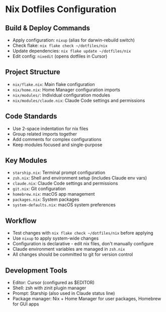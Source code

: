 # Nix Dotfiles Configuration

## Build & Deploy Commands

- Apply configuration: `nixup` (alias for darwin-rebuild switch)
- Check flake: `nix flake check ~/dotfiles/nix`
- Update dependencies: `nix flake update ~/dotfiles/nix`
- Edit config: `nixedit` (opens dotfiles in Cursor)

## Project Structure

- `nix/flake.nix`: Main flake configuration
- `nix/home.nix`: Home Manager configuration imports
- `nix/modules/`: Individual configuration modules
- `nix/modules/claude.nix`: Claude Code settings and permissions

## Code Standards

- Use 2-space indentation for nix files
- Group related imports together
- Add comments for complex configurations
- Keep modules focused and single-purpose

## Key Modules

- `starship.nix`: Terminal prompt configuration
- `zsh.nix`: Shell and environment setup (includes Claude env vars)
- `claude.nix`: Claude Code settings and permissions
- `git.nix`: Git configuration
- `homebrew.nix`: macOS app management
- `packages.nix`: System packages
- `system-defaults.nix`: macOS system preferences

## Workflow

- Test changes with `nix flake check ~/dotfiles/nix` before applying
- Use `nixup` to apply system-wide changes
- Configuration is declarative - edit nix files, don't manually configure
- Claude environment variables are managed in `zsh.nix`
- All changes should be committed to git for version control

## Development Tools

- Editor: Cursor (configured as $EDITOR)
- Shell: zsh with zinit plugin manager
- Prompt: Starship (also used in Claude status line)
- Package manager: Nix + Home Manager for user packages, Homebrew for GUI apps
